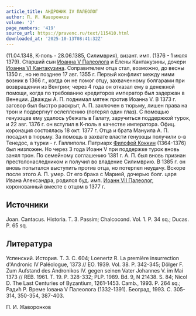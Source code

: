 ```yaml
---
article_title: АНДРОНИК IV ПАЛЕОЛОГ
author: П. И. Жаворонков
volume: '2'
page_numbers: '419'
source_url: https://pravenc.ru/text/115410.html
downloaded_at: '2025-10-13T08:41:32Z'
---
```


(11.04.1348, К-поль - 28.06.1385, Силимврия), визант. имп. (1376 - 1 июля 1379). Старший сын [Иоанна V Палеолога](<https://pravenc.ru/text/Иоанн V Палеолог.html>) и Елены Кантакузины, дочери [Иоанна VI Кантакузина](<https://pravenc.ru/text/Иоанна VI Кантакузина.html>). Соправителем отца стал, возможно, до весны 1350 г., но не позднее 17 авг. 1355 г. Первый конфликт между ними возник в 1366 г., когда он не помог отцу, захваченному болгарами при возвращении из Венгрии; через 4 года он отказал ему в денежной помощи, когда по требованию кредиторов император был задержан в Венеции. Дважды А. П. поднимал мятеж против Иоанна V. В 1373 г. заговор был быстро раскрыт, А. П. заключен в тюрьму, лишен права на трон и подвергнут ослеплению (потерял один глаз). С помощью генуэзцев ему удалось убежать в Галату, заручиться поддержкой турок, и 22 авг. 1376 г. он вступил в К-поль в качестве императора. Офиц. коронация состоялась 18 окт. 1377 г. Отца и брата Мануила А. П. посадил в тюрьму. За помощь в захвате власти генуэзцы получили о-в Тенедос, а турки - г. Галлиполи. Патриарх [Филофей Коккин](<https://pravenc.ru/text/Филофей Коккин.html>) (1364-1376) был низложен. Но через 3 года Иоанн V при поддержке турок вновь занял трон. По семейному соглашению 1381 г. А. П. был вновь признан престолонаследником и получил во владение Силимврию. В 1385 г. он вновь попытался выступить против отца, но потерпел неудачу. Вскоре после этого А. П. умер. От его брака с Марией, дочерью болг. царя Ивана Александра, родился буд. имп. [Иоанн VII Палеолог](<https://pravenc.ru/text/Иоанн VII Палеолог.html>), коронованный вместе с отцом в 1377 г.

## Источники

Joan. Cantacus. Historia. T. 3. Passim; Chalcocond. Vol. 1. P. 34 sq.; Ducas. P. 65 sq.

## Литература

Успенский. История. Т. 3. C. 604; Loenertz R. La première insurrection d'Andronic IV Paléologue, 1373 // EO. 1939. Vol. 38. P. 342-345; Dölger F. Zum Aufstand des Andronikos IV. gegen seinen Vater Johannes V. im Mai 1373 // REB. 1961. T. 19. P. 328-332; PLP. 1989. Bd. 9, N 21438. S. 84; Nicol D. The Last Centuries of Byzantium, 1261-1453. Camb., 1993. P. 264 sq.; Радић Р. Време Iована V Палеолога (1332-1391). Београд, 1993. С. 305-314, 350-354, 387-403.

П. И. Жаворонков
